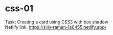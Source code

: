 # css-01
Task: Creating a card using CSS3 with box shadow 
<br />
Netlify link: https://silly-raman-1a6455.netlify.app/
